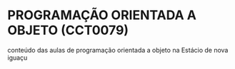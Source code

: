 PROGRAMAÇÃO ORIENTADA A OBJETO (CCT0079)
======================================

conteúdo das aulas de programação orientada a objeto na Estácio de nova iguaçu
